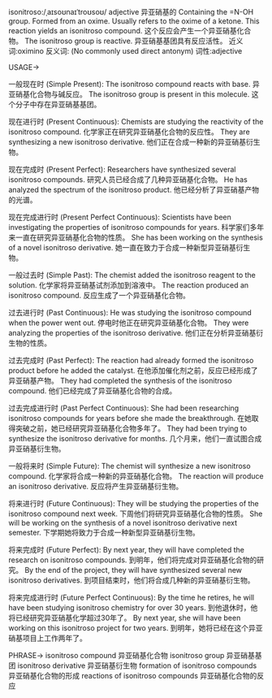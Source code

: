isonitroso:/ˌaɪsoʊnaɪˈtroʊsoʊ/
adjective
异亚硝基的
Containing the =N-OH group.  Formed from an oxime.  Usually refers to the oxime of a ketone.
This reaction yields an isonitroso compound. 这个反应会产生一个异亚硝基化合物。
The isonitroso group is reactive. 异亚硝基基团具有反应活性。
近义词:oximino
反义词: (No commonly used direct antonym)
词性:adjective


USAGE->

一般现在时 (Simple Present):
The isonitroso compound reacts with base. 异亚硝基化合物与碱反应。
The isonitroso group is present in this molecule.  这个分子中存在异亚硝基基团。


现在进行时 (Present Continuous):
Chemists are studying the reactivity of the isonitroso compound.  化学家正在研究异亚硝基化合物的反应性。
They are synthesizing a new isonitroso derivative. 他们正在合成一种新的异亚硝基衍生物。


现在完成时 (Present Perfect):
Researchers have synthesized several isonitroso compounds. 研究人员已经合成了几种异亚硝基化合物。
He has analyzed the spectrum of the isonitroso product. 他已经分析了异亚硝基产物的光谱。


现在完成进行时 (Present Perfect Continuous):
Scientists have been investigating the properties of isonitroso compounds for years.  科学家们多年来一直在研究异亚硝基化合物的性质。
She has been working on the synthesis of a novel isonitroso derivative. 她一直在致力于合成一种新型异亚硝基衍生物。


一般过去时 (Simple Past):
The chemist added the isonitroso reagent to the solution. 化学家将异亚硝基试剂添加到溶液中。
The reaction produced an isonitroso compound. 反应生成了一个异亚硝基化合物。


过去进行时 (Past Continuous):
He was studying the isonitroso compound when the power went out.  停电时他正在研究异亚硝基化合物。
They were analyzing the properties of the isonitroso derivative. 他们正在分析异亚硝基衍生物的性质。


过去完成时 (Past Perfect):
The reaction had already formed the isonitroso product before he added the catalyst. 在他添加催化剂之前，反应已经形成了异亚硝基产物。
They had completed the synthesis of the isonitroso compound. 他们已经完成了异亚硝基化合物的合成。


过去完成进行时 (Past Perfect Continuous):
She had been researching isonitroso compounds for years before she made the breakthrough. 在她取得突破之前，她已经研究异亚硝基化合物多年了。
They had been trying to synthesize the isonitroso derivative for months.  几个月来，他们一直试图合成异亚硝基衍生物。


一般将来时 (Simple Future):
The chemist will synthesize a new isonitroso compound. 化学家将合成一种新的异亚硝基化合物。
The reaction will produce an isonitroso derivative. 反应将产生异亚硝基衍生物。


将来进行时 (Future Continuous):
They will be studying the properties of the isonitroso compound next week. 下周他们将研究异亚硝基化合物的性质。
She will be working on the synthesis of a novel isonitroso derivative next semester. 下学期她将致力于合成一种新型异亚硝基衍生物。


将来完成时 (Future Perfect):
By next year, they will have completed the research on isonitroso compounds. 到明年，他们将完成对异亚硝基化合物的研究。
By the end of the project, they will have synthesized several new isonitroso derivatives. 到项目结束时，他们将合成几种新的异亚硝基衍生物。


将来完成进行时 (Future Perfect Continuous):
By the time he retires, he will have been studying isonitroso chemistry for over 30 years. 到他退休时，他将已经研究异亚硝基化学超过30年了。
By next year, she will have been working on this isonitroso project for two years. 到明年，她将已经在这个异亚硝基项目上工作两年了。



PHRASE->
isonitroso compound 异亚硝基化合物
isonitroso group 异亚硝基基团
isonitroso derivative 异亚硝基衍生物
formation of isonitroso compounds 异亚硝基化合物的形成
reactions of isonitroso compounds 异亚硝基化合物的反应

